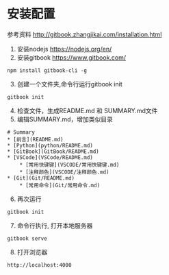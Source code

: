 <!--
 * @Author: joker.zhang
 * @Date: 2019-10-21 15:37:34
 * @LastEditors: joker.zhang
 * @LastEditTime: 2019-10-21 17:08:45
 * @Description: For Automation
 -->
# 安装配置

参考资料 http://gitbook.zhangjikai.com/installation.html

1. 安装nodejs https://nodejs.org/en/
2. 安装gitbook https://www.gitbook.com/
```
npm install gitbook-cli -g
```

3. 创建一个文件夹,命令行运行gitbook init
```
gitbook init
```
4. 检查文件，生成README.md 和 SUMMARY.md文件
5. 编辑SUMMARY.md，增加类似目录


```
# Summary
* [前言](README.md)
* [Python](python/README.md)
* [GitBook](GitBook/README.md)
* [VSCode](VSCode/README.md)
    * [常用快键键](VSCODE/常用快键键.md)
    * [注释颜色](VSCODE/注释颜色.md)
* [Git](Git/README.md)
    * [常用命令](Git/常用命令.md)
```

6. 再次运行
```
gitbook init
```
7. 命令行执行, 打开本地服务器
```
gitbook serve
```
8. 打开浏览器
```
http://localhost:4000
```
